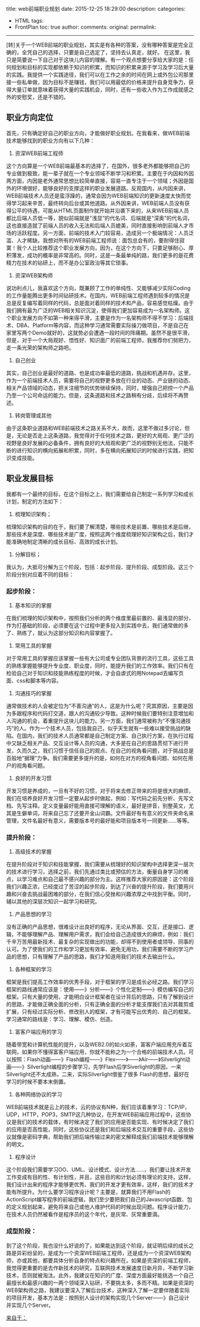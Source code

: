 title: web前端职业规划
date: 2015-12-25 18:29:00
description: 
categories:
- HTML
tags:
- FrontPlan
toc: true
author:
comments:
original:
permalink: 
---
[转]关于一个WEB前端的职业规划，其实是有各种的答案，没有哪种答案是完全正确的，全凭自己的选择，只要是自己选定了，坚持去认真走，就好。
在这里，我只是简要说一下自己对于这块儿内容的理解。有一个观点想要分享给大家的是：任何规划和目标的实现都依赖于知识的积累，而知识的积累来源于学习及学习后大量的实践。我提供一个实践途径，我们可以在工作之余的时间在网上或外包公司那里接一些私单做，因为目标不是赚钱，我们可以用最低的价格来提升自身竞争力，获得大量订单就意味着获得大量的实践机会，同时，还有一些收入作为工作成就感之外的安慰奖，还是不错的。

<!-- more -->

## 职业方向定位

首先，只有确定好自己的职业方向，才能做好职业规划。在我看来，做WEB前端技术能够找到的职业方向有以下几种：

1. 资深WEB前端工程师

这个方向算是一个WEB前端最基本的选择了，在国外，很多老外都能够把自己的专业做到极致，能一辈子就在一个专业领域不断学习和积累。主要在于内因和外因两方面，内因是老外通常思想比较简单直接，容易一直专注于一个领域；外因是国外的环境很好，能够良好的支撑这样的职业发展道路。反观国内，从内因来讲，WEB前端技术人员还是蛮浮躁的，通常会因为WEB前端知识的更新速度太快而觉得学习起来辛苦，最终转向后台或其他道路。从外因来讲，WEB前端人员没有获得公平的待遇，可能从HTML页面制作就开始并沿袭下来的，从来WEB前端人员都比后端人员低一等，貌似前端就是“浅显”的代名词、后端就是“深奥”的代名词，这也直接造就了前端人员的收入无法和后端人员媲美，同时直接影响到前端人才市场的活跃程度。另一方面，前端的技术入门较容易，造成另一个极端情况：人员泛滥、人才稀缺。我想对所有的WEB前端工程师说：面包总会有的，要耐得住寂寞！我个人比较推荐这个职业发展方向，因为，在这个方向下，只要足够耐心、厚积薄发，成功的概率是非常高的。同时，这是一条最单纯的路，我们更多的是花费精力在技术的钻研上，而不是办公室政治等其它琐事。

1. 资深WEB架构师

说功利点儿，我喜欢这个方向，既兼顾了工作的单纯性、又能够减少实际Coding的工作量能腾出更多时间钻研技术。在国内，WEB前端工程师遇到较多的情况是总是反复编写着同样的代码，总是面对着同样的技术和产品，容易感觉枯燥。由于我们拥有最为广泛的WEB相关知识沉淀，使得我们更加容易成为一名架构师。这个职业发展方向不如第一种来得平滑，主要是作为一名架构师不得不学习：后端技术、DBA、Platform等内容，而这种学习通常需要实际操刀做项目，不是自己在家里写两个Demo就好的，这就势必会遭遇一段时间的阵痛期。虽然不是很平滑，但是，对于一个大局观好、悟性好、知识面广的前端工程师，我推荐你们努把力，走一条光荣的架构师之路吧。

1. 自己创业

其实，自己创业是最好的道路、也是成功率最低的道路，挑战和机遇并存。这里，作为一个前端技术人员，需要将自己的视野更多放在行业的动态、产业链的动态、相关产品领域的动态，把关注细节的优势继续保持，同时，增强自己把控一个产品乃至一个公司命运的能力。但是，这条道路和技术之路稍有分歧，后续将不再赘述。

1. 转岗管理或其他

由于这条职业道路和WEB前端技术之路关系不大，故而，这里不做过多讨论，但是，无论是否走上这条道路，我觉得对于任何技术之路，更好的大局观、更广泛的视野是良好发展的必备条件，拥有良好的大局观和更广泛的视野别无他法，只能不断的进行知识的横向拓展和积累，同时，多在横向拓展知识的时候进行实践，把知识变成技能。

## 职业发展目标

我都有一个最终的目标，在这个目标之上，我们需要给自己制定一系列学习和成长计划，制定的方法如下：

1. 梳理知识架构；

梳理知识架构的目的在于，我们要了解清楚，哪些技术是前置、哪些技术是后继，那些技术是深度、哪些技术是广度，按照这两个维度梳理好知识架构之后，我们才能准确地制定清晰的成长目标、高效的成长计划。

1. 分解目标；

我认为，大抵可分解为三个阶段，包括：起步阶段、提升阶段、成型阶段。这三个阶段分别对应着不同的目标：

### 起步阶段：

1. 基本知识的掌握

在我们梳理的知识架构中，按照我们分析的两个维度里最前置的、最浅显的部分，作为打基础的阶段，必须要在这个过程中更多投入到实践中去，我们通常做的多了、熟练了，就认为这部分知识和内容掌握了。

1. 常用工具的掌握

对于常用工具的掌握应该掌握一些有大公司或专业团队背景的流行工具，这些工具的熟练掌握能够提升专业度、职业度，同时，能提升我们的工作效率。我们只有在检验自己对于知识和技能熟练程度的时候，才会自虐式的用Notepad去编写页面、css和脚本等内容。

1. 沟通技巧的掌握

通常做技术的人会被定位为“不善沟通”的人，这是为什么呢？究其原因，主要是因为多跟程序和代码打交道，跟人的沟通较少导致。这种时候我们要特别注意增加和人沟通的机会，着重提升这块儿的能力。另一方面，我们通常被称为“不懂沟通技巧”的人。作为一个技术人员，包括我自己，似乎天生就有一些难以接受挑战的缺陷。在国内，我们的技术人员通常都是自己制定方案、自己执行方案，在执行过程中又缺乏相关产品、交互设计等人员的沟通，大多是在自己的思路贯彻下进行开发，久而久之，我们习惯于信任自己的观点、在自己的视角看问题，对于挑战总是百般地“据理”力争。我们需要更多提升的是，如何在对方的视角看问题、如何在用户的视角看问题。

1. 良好的开发习惯

开发习惯是养成的，一旦有不好的习惯，对于将来去修正带来的将是很大的麻烦，我们在培养良好开发习惯一定要从起步时做起，例如：写代码之前先分析、先写文档、先写注释。定义变量最好能用直接可理解的语义，最好是拼音，别整英文，尤其是生僻单词，将来自己忘了还要开金山词霸。文件最好有有意义的文件夹命名来管理，文件名最好有意义，需要版本号的最好能和项目版本号一同更新……等等。

### 提升阶段：

1. 高级技术的掌握

在提升阶段对于知识和技能掌握，我们需要从梳理好的知识架构中选择更深一层次的技术进行学习，选择之前，我们先通过类比或预估的方法，衡量自身学习的难点，以学习难点和自己最不感兴趣的部分为主。这样推荐大家的原因是：这个阶段我们兴趣正浓，已经度过了苦涩的起步阶段，到达了兴奋的提升阶段，我们要用兴趣和兴奋去挑战最困难的部分，在我们信心受挫和兴趣浓厚之中找到平衡。同时，辅以其他的深层次知识一起学习和研究。

1. 产品思想的学习

没有正确的产品思想，很难设计出良好的程序，无论从界面、交互，还是接口、逻辑，不能够理解产品、理解用户需求，我们会给自己造成很大的麻烦，例如：我们千辛万苦用最新技术、最复杂的实现做出的功能，却得不到使用者或领导、同事的认可。为了使我们的工作和学习更加有效率、避免无用功，我们需要不断的学习产品的思想，只有理解了产品的思路，我们才知道用我们的技术去输出什么。

1. 各种框架的学习

框架是我们提高工作效率的优秀手段，对于框架的学习是成长必经之路。我们学习框架的路线通常应该是：使用——》分析——》个性化定制——》模仿编写自己的框架。只有大量的使用，才能明白设计框架者在设计背后的思路，只有了解到设计的思路，才能做正确全面的分析，只有正确全面的分析才能支撑我们去对其裁剪或扩展，只有经过实际分析、修改别人的框架，才有可能写出优秀的、自己的框架。学习通常的路线是：学习、理解、模仿、创造。

1. 富客户端应用的学习

随着带宽和计算机性能的提升，以及WEB2.0的如火如荼，富客户端应用充斥着互联网，如果你不懂得富客户端应用，你就不能称之为一个合格的前端技术人员。可以按照：Flash动画——》Flash编程——》Flex——》——》Air——》Silverlight动画——》Silverlight编程的步骤学习，先学Flash后学Siverlight的原因，一来Silverlight还不太成熟，二来，实际Silverlight借鉴了很多 Flash的思想，最好在学习的时候不要本末倒置。

1. 各种网络协议的学习

WEB前端技术就是云上的技术，云的协议有N种，我们应该着重学习：TCP/IP，UDP，HTTP，POP3，SMTP这几种协议，在开发WEB前端应用过程中，这些协议是我们的技术的载体，有时候决定了我们的应用是否能实现、有时候决定了我们的应用是否高性能，同时，这些协议还是我们和后端技术交互的重要手段，这些协议就像是密码字典，帮助我们把后端传输过来的密文解释成我们前端技术能够理解的明文。

1. 程序设计

这个阶段我们需要学习OO、UML、设计模式、设计方法……，我们要让技术开发工作变成有目的性、有计划性，并且，这些目的和计划必须有理论的支持，这样，我们设计出来的程序才能够更优秀、我们的开发才更有效率，这样，我们的技术才能有所提升。为什么要学习程序设计呢？主要是，就算我们不用Flash的 ActionScript编写程序的前端逻辑，我们至少要把我们自己的Javascript函数、包的定义规划起来，避免将来自己或他人维护代码的时候出现问题。程序设计能力，在技术人员仍然被看作是程序员的这个年代，是灰常、灰常重要滴。

### 成型阶段：

到了这个阶段，我也没什么好说的了，如果能达到这个阶段，就证明后续的成长之路是异彩纷呈的，是成为一个资深WEB前端工程师，还是成为一个资深WEB架构师，亦或其他，都要具体分析自身的特点和兴趣所在。如果是资深的前端工程师，我觉得更重要的是去作新技术的研究，互联网技术发展速度日新月异，不断学习新技术，否则就被淘汰。此外，我建议在知识的广度、深度方面最好能挑选一个自己最擅长和最感兴趣的一两个领域深入钻研，不要挑太多，多而不精。如果是资深的WEB架构师之路，我建议要深入了解后台技术，这种深入了解一定要伴随着实际的项目开发，基本方法是：按照别人设计的架构实现几个Server——》自己设计并实现几个Server。


[来自于：](http://www.cnblogs.com/bluedream2009/archive/2010/05/28/1746713.html)